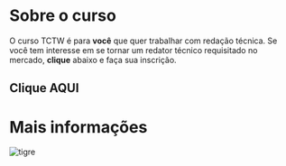 # Sobre o curso
O curso TCTW é para **você** que quer trabalhar com redação técnica.
Se você tem interesse em se tornar um redator técnico requisitado no mercado, **clique** abaixo e faça sua inscrição.

## Clique AQUI

# **Mais informações**

![tigre](www.tigre.com.br)

